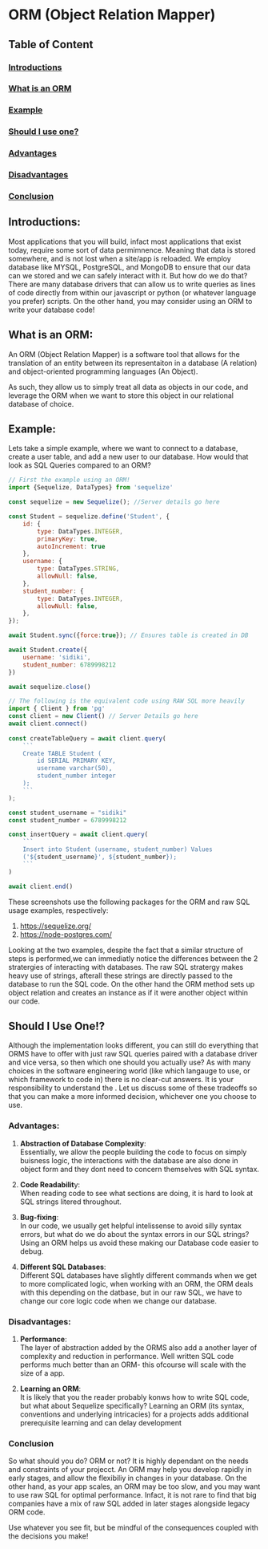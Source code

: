 # ORM (Object Relation Mapper)

## Table of Content
### [Introductions](#introductions-1)
### [What is an ORM](#what-is-an-orm-1)
### [Example](#example-1)
### [Should I use one?](#should-i-use-one-1)
### [Advantages](#advantages-1)
### [Disadvantages](#disadvantages-1)
### [Conclusion](#conclusion-1)


## Introductions:
Most applications that you will build, infact most applications that exist today, require some sort of data permimnence. Meaning that data is stored somewhere, and is not lost when a site/app is reloaded. We employ database like MYSQL, PostgreSQL, and MongoDB to ensure that our data can we stored and we can safely interact with it. But how do we do that? There are many database drivers that can allow us to write queries as lines of code directly from within our javascript or python (or whatever language you prefer) scripts. On the other hand, you may consider using an ORM to write your database code!


## What is an ORM:

An ORM (Object Relation Mapper) is a software tool that allows for the translation of an entity between its representaiton in a database (A relation) and object-oriented programming languages (An Object).

As such, they allow us to simply treat all data as objects in our code, and leverage the ORM when we want to store this object in our relational database of choice.

## Example:
Lets take a simple example, where we want to connect to a database, create a user table, and add a new user to our database. How would that look as SQL Queries compared to an ORM? 

```js
// First the example using an ORM!
import {Sequelize, DataTypes} from 'sequelize'

const sequelize = new Sequelize(); //Server details go here

const Student = sequelize.define('Student', {
    id: {
        type: DataTypes.INTEGER,
        primaryKey: true,
        autoIncrement: true
    },
    username: {
        type: DataTypes.STRING,
        allowNull: false,
    },
    student_number: {
        type: DataTypes.INTEGER,
        allowNull: false,
    },
});

await Student.sync({force:true}); // Ensures table is created in DB

await Student.create({
    username: 'sidiki',
    student_number: 6789998212
})

await sequelize.close()
```

```js
// The following is the equivalent code using RAW SQL more heavily
import { Client } from 'pg'
const client = new Client() // Server Details go here
await client.connect()
 
const createTableQuery = await client.query(
    ```
    Create TABLE Student (
        id SERIAL PRIMARY KEY,
        username varchar(50),
        student_number integer
    );
    ```
);

const student_username = "sidiki" 
const student_number = 6789998212 

const insertQuery = await client.query(
    ```
    Insert into Student (username, student_number) Values 
    ('${student_username}', ${student_number});
    ```
)

await client.end()

```
<!--
<p align="center">
      <img  src="https://github.com/learning-software-engineering/learning-software-engineering.github.io/assets/95612717/b6111831-1240-42f2-868f-76a08647c1db" width="80%" height="50%" display="block">
</p>
<p align="center">
      <img src="https://github.com/learning-software-engineering/learning-software-engineering.github.io/assets/95612717/0faaecfe-2acd-48cc-a5c3-90b89f8833d0" width="80%" height="50%" display="block">
</p>
-->



These screenshots use the following packages for the ORM and raw SQL usage examples, respectively:
1. https://sequelize.org/ 
2. https://node-postgres.com/ 

Looking at the two examples, despite the fact that a similar structure of steps is performed,we can immediatly notice the differences between the 2 stratergies of interacting with databases. The raw SQL stratergy makes heavy use of strings, afterall these strings are directly passed to the database to run the SQL code. On the other hand the ORM method sets up object relation and creates an instance as if it were another object within our code.

## Should I Use One!?

Although the implementation looks different, you can still do everything that ORMS have to offer with just raw SQL queries paired with a database driver and vice versa, so then which one should you actually use? 
As with many choices in the software engineering world (like which langauge to use, or which framework to code in) there is no clear-cut answers. It is your responsibility to understand the . Let us discuss some of these tradeoffs so that you can make a more informed decision, whichever one you choose to use.

### Advantages:

1. **Abstraction of Database Complexity**:  \
Essentially, we allow the people building the code to focus on simply buisness logic, the interactions with the database are also done in object form and they dont need to concern themselves with SQL syntax.

3. **Code Readabilit**y: \
When reading code to see what sections are doing, it is hard to look at SQL strings litered throughout.

5. **Bug-fixing**: \
In our code, we usually get helpful intelissense to avoid silly syntax errors, but what do we do about the syntax errors in our SQL strings? Using an ORM helps us avoid these making our Database code easier to debug.

7. **Different SQL Databases**: \
Different SQL databases have slightly different commands when we get to more complicated logic, when working with an ORM, the ORM deals with this depending on the datbase, but in our raw SQL, we have to change our core logic code when we change our database. 

### Disadvantages:

1. **Performance**: \
The layer of abstraction added by the ORMS also add a another layer of complexity and reduction in performance. Well written SQL code performs much better than an ORM- this ofcourse will scale with the size of a app.

2. **Learning an ORM**: \
It is likely that you the reader probably konws how to write SQL code, but what about Sequelize specifically? Learning an ORM (its syntax, conventions and underlying intricacies) for a projects adds additional prerequisite learning and can delay development 

### Conclusion

So what should you do? ORM or not? It is highly dependant on the needs and constraints of your projecct. An ORM may help you develop rapidly in early stages, and allow the flexibiliy in changes in your database. On the other hand, as your app scales, an ORM may be too slow, and you may want to use raw SQL for optimal performance. Infact, it is not rare to find that big companies have a mix of raw SQL added in later stages alongside legacy ORM code. 

Use whatever you see fit, but be mindful of the consequences coupled with the decisions you make!
